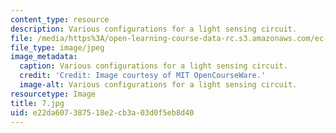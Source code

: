 ```yaml
---
content_type: resource
description: Various configurations for a light sensing circuit.
file: /media/https%3A/open-learning-course-data-rc.s3.amazonaws.com/ec-s06-practical-electronics-fall-2004/e22da607387518e2cb3a03d0f5eb8d40_7.jpg
file_type: image/jpeg
image_metadata:
  caption: Various configurations for a light sensing circuit.
  credit: 'Credit: Image courtesy of MIT OpenCourseWare.'
  image-alt: Various configurations for a light sensing circuit.
resourcetype: Image
title: 7.jpg
uid: e22da607-3875-18e2-cb3a-03d0f5eb8d40
---
```


